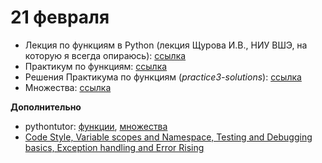 # 21 февраля

* Лекция по функциям в Python (лекция Щурова И.В., НИУ ВШЭ, на которую я всегда опираюсь): [ссылка](http://nbviewer.math-hse.info/github/ischurov/pythonhse/blob/master/Lecture%204.ipynb)
* Практикум по функциям: [ссылка](https://nbviewer.jupyter.org/github/allatambov/py-dat19/blob/master/21-02/pratice3-functions.ipynb)
* Решения Практикума по функциям (*practice3-solutions*): [ссылка](http://nbviewer.jupyter.org/github/allatambov/py-dat19/blob/master/21-02/practice3-solutions.ipynb)
* Множества: [ссылка](http://nbviewer.jupyter.org/github/allatambov/py-dat19/blob/master/21-02/sets.ipynb)

**Дополнительно**

* pythontutor:  [функции](http://pythontutor.ru/lessons/functions/), [множества](http://pythontutor.ru/lessons/sets/)
* [Code Style, Variable scopes and Namespace, Testing and Debugging basics, Exception handling and Error Rising](https://nbviewer.jupyter.org/github/allatambov/Py-programming-3/blob/master/class_4.ipynb)
